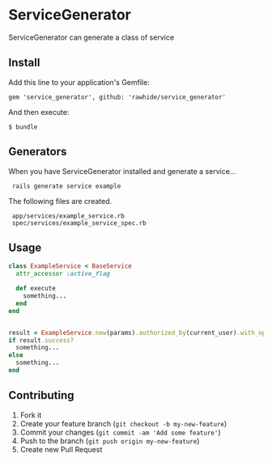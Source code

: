# ServiceGenerator

ServiceGenerator can generate a class of service

## Install

Add this line to your application's Gemfile:

```
gem 'service_generator', github: 'rawhide/service_generator'
```

And then execute:

```
$ bundle
```

## Generators

When you have ServiceGenerator installed and generate a service...

```
 rails generate service example
```

The following files are created.

```files
 app/services/example_service.rb
 spec/services/example_service_spec.rb
```

## Usage

```ruby
class ExampleService < BaseService
  attr_accessor :active_flag

  def execute
    something...
  end
end


result = ExampleService.new(params).authorized_by(current_user).with_options(token: 'abc').invoke
if result.success?
  something...
else
  something...
end
```

## Contributing

1. Fork it
2. Create your feature branch (`git checkout -b my-new-feature`)
3. Commit your changes (`git commit -am 'Add some feature'`)
4. Push to the branch (`git push origin my-new-feature`)
5. Create new Pull Request
